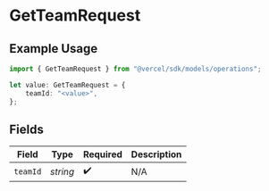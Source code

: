 # GetTeamRequest

## Example Usage

```typescript
import { GetTeamRequest } from "@vercel/sdk/models/operations";

let value: GetTeamRequest = {
    teamId: "<value>",
};
```

## Fields

| Field              | Type               | Required           | Description        |
| ------------------ | ------------------ | ------------------ | ------------------ |
| `teamId`           | *string*           | :heavy_check_mark: | N/A                |